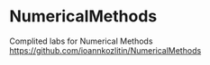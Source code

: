 # NumericalMethods

Complited labs for Numerical Methods
https://github.com/ioannkozlitin/NumericalMethods
